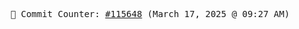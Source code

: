 <p align="center">
    <samp>
        📮 Commit Counter: <a href="https://github.com/Javascript-void0/Javascript-void0/commits/main">#115648</a> (March 17, 2025 @ 09:27 AM)
    </samp>
</p>